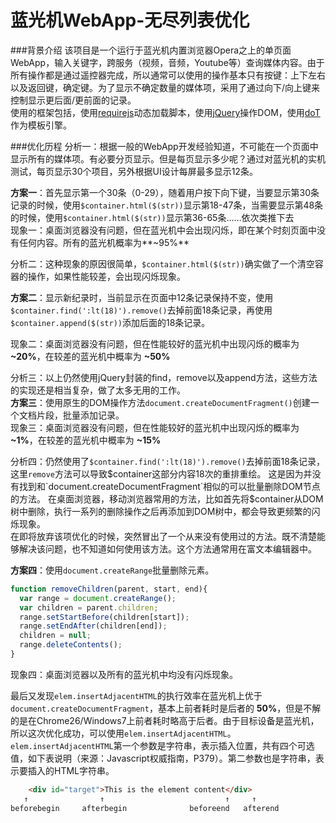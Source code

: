 蓝光机WebApp-无尽列表优化
===

###背景介绍
该项目是一个运行于蓝光机内置浏览器Opera之上的单页面WebApp，输入关键字，跨服务（视频，音频，Youtube等）查询媒体内容。由于所有操作都是通过遥控器完成，所以通常可以使用的操作基本只有按键：上下左右以及返回键，确定键。为了显示不确定数量的媒体项，采用了通过向下/向上键来控制显示更后面/更前面的记录。  
使用的框架包括，使用[requirejs](http://requirejs.org/)动态加载脚本，使用[jQuery](http://jquery.com/)操作DOM，使用[doT](http://olado.github.io/doT/)作为模板引擎。  

###优化历程
分析一：根据一般的WebApp开发经验知道，不可能在一个页面中显示所有的媒体项。有必要分页显示。但是每页显示多少呢？通过对蓝光机的实机测试，每页显示30个项目，另外根据UI设计每屏最多显示12条。  

**方案一**：首先显示第一个30条（0-29），随着用户按下向下键，当要显示第30条记录的时候，使用`$container.html($(str))`显示第18-47条，当需要显示第48条的时候，使用`$container.html($(str))`显示第36-65条……依次类推下去  
现象一：桌面浏览器没有问题，但在蓝光机中会出现闪烁，即在某个时刻页面中没有任何内容。所有的蓝光机概率为**~95%**  
  
分析二：这种现象的原因很简单，`$container.html($(str))`确实做了一个清空容器的操作，如果性能较差，会出现闪烁现象。  
  
**方案二**：显示新纪录时，当前显示在页面中12条记录保持不变，使用`$container.find(':lt(18)').remove()`去掉前面18条记录，再使用`$container.append($(str))`添加后面的18条记录。  
  
现象二：桌面浏览器没有问题，但在性能较好的蓝光机中出现闪烁的概率为 **~20%**，在较差的蓝光机中概率为 **~50%**  
  
分析三：以上仍然使用jQuery封装的find，remove以及append方法，这些方法的实现还是相当复杂，做了太多无用的工作。  
**方案三**：使用原生的DOM操作方法`document.createDocumentFragment()`创建一个文档片段，批量添加记录。  
现象三：桌面浏览器没有问题，但在性能较好的蓝光机中出现闪烁的概率为 **~1%**，在较差的蓝光机中概率为 **~15%**  
  
分析四：仍然使用了`$container.find(':lt(18)').remove()`去掉前面18条记录，这里`remove`方法可以导致$container这部分内容18次的重排重绘。 这是因为并没有找到和`document.createDocumentFragment`相似的可以批量删除DOM节点的方法。 在桌面浏览器，移动浏览器常用的方法，比如首先将$container从DOM树中删除，执行一系列的删除操作之后再添加到DOM树中，都会导致更频繁的闪烁现象。  
在即将放弃该项优化的时候，突然冒出了一个从来没有使用过的方法。既不清楚能够解决该问题，也不知道如何使用该方法。这个方法通常用在富文本编辑器中。  

**方案四**：使用`document.createRange`批量删除元素。  
``` js
function removeChildren(parent, start, end){
  var range = document.createRange();
  var children = parent.children;
  range.setStartBefore(children[start]);
  range.setEndAfter(children[end]);
  children = null;
  range.deleteContents();
}
```  
现象四：桌面浏览器以及所有的蓝光机中均没有闪烁现象。  

最后又发现`elem.insertAdjacentHTML`的执行效率在蓝光机上优于`document.createDocumentFragment`，基本上前者耗时是后者的 **50%**，但是不解的是在Chrome26/Windows7上前者耗时略高于后者。由于目标设备是蓝光机，所以这次优化成功，可以使用`elem.insertAdjacentHTML`。  
`elem.insertAdjacentHTML`第一个参数是字符串，表示插入位置，共有四个可选值，如下表说明（来源：Javascript权威指南，P379）。第二参数也是字符串，表示要插入的HTML字符串。
```html
    <div id="target">This is the element content</div>
   ↑                ↑                           ↑     ↑
beforebegin     afterbegin              beforeend   afterend
```
